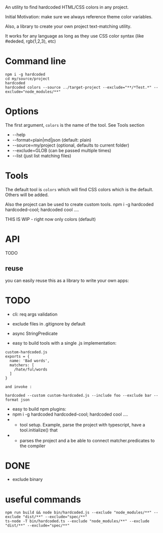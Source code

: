 An utility to find hardcoded HTML/CSS colors in any project.

Initial Motivation: make sure we always reference theme color variables. 

Also, a library to create your own project text-matching utility.

It works for any language as long as they use CSS color syntax (like #ededed, rgb(1,2,3), etc)

# Command line

```
npm i -g hardcoded
cd my/source/project
hardcoded
hardcoded colors --source ../target-project --exclude="**/*Test.*" --exclude="node_modules/**"
```

# Options

The first argument, `colors` is the name of the tool. See Tools section

 * --help
 * --format=plain|md|json (default: plain)
 * --source=my/project    (optional, defaults to current folder)
 * --exclude=GLOB         (can be passed multiple times)
 * --list                 (just list matching files)
 <!-- * --include=GLOB -->
 

# Tools

The default tool is `colors` which will find CSS colors which is the default. Others will be added. 

Also the project can be used to create custom tools. npm i -g hardcoded hardcoded-cool; hardcoded cool .... 

THIS IS WIP - right now only colors (default)


# API

TODO

## reuse

you can easily reuse this as a library to write your own apps:


# TODO

 * cli: req args validation
 * exclude files in .gitignore by default  
 * async StringPredicate 

 * easy to build tools with a single .js implementation: 
```
custom-hardcoded.js
exports = {
  name: 'Bad words',
  matchers: [
    /hate/ful/words
  ]
}

and invoke : 

hardcoded --custom custom-hardcoded.js --include foo --exclude bar --format json
```
 
 * easy to build npm plugins: 
  * npm i -g hardcoded hardcoded-cool; hardcoded cool .... 
  *  * tool setup. Example, parse the project with typescript, have a tool.initialize() that 
  *  * parses the project and a be able to connect matcher.predicates to the compiler

# DONE 

 * exclude binary

# useful commands

```
npm run build && node bin/hardcoded.js --exclude "node_modules/**" --exclude "dist/**" --exclude="spec/**"
ts-node -T bin/hardcoded.ts --exclude "node_modules/**" --exclude "dist/**" --exclude="spec/**"
```